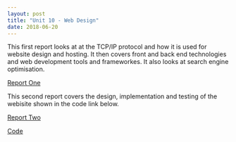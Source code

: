 ```yaml
---
layout: post
title: "Unit 10 - Web Design"
date: 2018-06-20
---
```


This first report looks at at the TCP/IP protocol and how it is used for website design and hosting. It then covers front and back end technologies and web development tools and frameworkes. It also looks at search engine optimisation.

[Report One](https://drive.proton.me/urls/TKN8N7DK5R#u7h9FHLBJrZp)

This second report covers the design, implementation and testing of the webisite shown in the code link below.

[Report Two](https://drive.proton.me/urls/4MVPNNR484#fIkJa64mTR5v)

[Code](https://github.com/DanJamesHayes/HNC_code/tree/main/website_design)